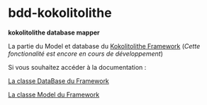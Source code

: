 bdd-kokolitolithe
=================

**kokolitolithe database mapper**

La partie du Model et database du [Kokolitolithe Framework](https://github.com/kokolitolithe-mvc/kokolitolithe "Kokolitolithe Framework") (*Cette fonctionalité est encore en cours de développement*)

Si vous souhaitez accéder à la documentation : 

[La classe DataBase du Framework](http://ref.moufbox.fr/la-classe-database-de-kokolitolithe-mvc/)

[La classe Model du Framework](http://ref.moufbox.fr/la-classe-database-de-kokolitolithe-mvc-partie-2/)

